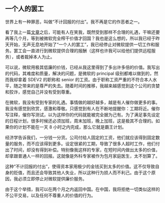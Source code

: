 ## 一个人的罢工

世界上有一种罪恶，叫做“不计回报的付出”。我不再是它的作恶者之一。

看了我上一篇[文章](http://www.yinwang.org/blog-cn/2017/04/06/update)之后，可能有人在笑我，既然受到那样不合理的礼遇，干嘛还要再等几个月，等到被微软完全榨干价值才回国？我也是这么想的，所以我已经于昨天开始，无声无息地开始了“一个人的罢工”，我已经停止对微软提供一切工作和服务。罢工会一直进行到微软提供合理的报酬（这样也许我可以给他们提供远程服务），或者裁掉本人为止。

可以说，微软用极其低廉的价钱，已经从我这里得到了多出许多倍的价值。我写出的代码，其难度和质量，解决的问题，是微软的 principal 级别都难以做到的，然而我却拿着 SDEV2 的职称和 senior 的工资。由于职称工资严重的不符合本人水平，随之带来的是尊严的失去。随着时间的推移，我越来越感觉到这个公司的贪婪和狡诈，感觉自己并没有受到尊重。

在微软，我没有受到专家的礼遇。事情做的越好越多，越是有人催你做更多的事。我没有感觉到欣赏，感激和尊敬。只感觉到有人在不断地提醒你：工期将近。催你写注释，催你写测试，以为这样你的代码就能被完全据为己有。为了满足事先设定的日程计划，很多时候还必须加班，周末加班，晚上加班，这是极其不合理的。如果你的计划不能在一天 8 小时之内完成，那么它就是霸王计划。

经济学告诉我们，一分钱一分货。公司付给人固定的工资，他们就应该得到固定数量的服务，而不应该得到更多。设定很紧的工期，导致了很多人超时工作，他们付出了时间，却没有得到补偿。特别像我这样的专家，在短时间内做出太多的价值，却拿跟普通人一样的回报。这就像是外科专家被作为包月家庭医生，太不划算了。

这种“不计回报的付出”，使得资本家用极少的金钱买到太多的价值。这不仅导致自身的贬值，而且还会导致其他人失业，所以这种行为损人而不利己。由于这个原因，我必须立即停止对微软提供廉价服务。

由于这个举措，我可以在两个月之内返回中国。在中国，我将拒绝一切类似这样的不公平交易，以及任何不尊重人的价值的行为。
